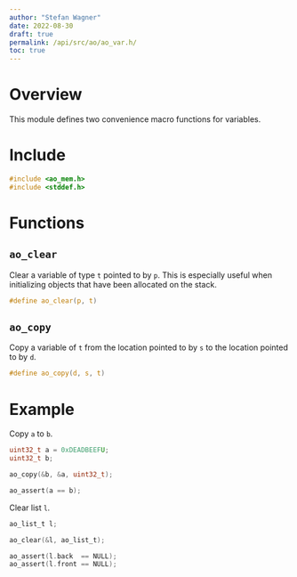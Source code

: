 ```yaml
---
author: "Stefan Wagner"
date: 2022-08-30
draft: true
permalink: /api/src/ao/ao_var.h/
toc: true
---
```


# Overview

This module defines two convenience macro functions for variables.

# Include

```c
#include <ao_mem.h>
#include <stddef.h>
```

# Functions

## `ao_clear`

Clear a variable of type `t` pointed to by `p`. This is especially useful when initializing objects that have been allocated on the stack.

```c
#define ao_clear(p, t)
```

## `ao_copy`

Copy a variable of `t` from the location pointed to by `s` to the location pointed to by `d`.

```c
#define ao_copy(d, s, t)
```

# Example

Copy `a` to `b`.

```c
uint32_t a = 0xDEADBEEFU;
uint32_t b;
```

```c
ao_copy(&b, &a, uint32_t);
```

```c
ao_assert(a == b);
```

Clear list `l`.

```c
ao_list_t l;
```

```c
ao_clear(&l, ao_list_t);
```

```c
ao_assert(l.back  == NULL);
ao_assert(l.front == NULL);
```
